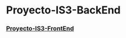 ﻿# Proyecto-IS3-BackEnd

### [Proyecto-IS3-FrontEnd](https://github.com/JulianNNN9/Proyecto-IS3-FrontEnd)
